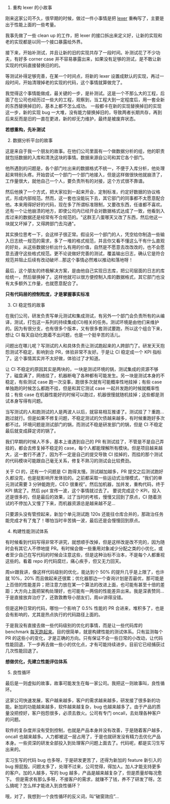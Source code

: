 1. 重构 lexer 的小故事

刚来这家公司不久，很早期的时候，做过一件小事情是把 [lexer](https://github.com/pingcap/tidb/issues/1490) 重~~构~~写了，主要是出于性能上面的一些考量。

我事先做了一些 clean up 的工作，把 lexer 的接口拆出来定义好，让新的实现和老的实现都是以同一个接口暴露给外界。

接下来，开始补测试，并且让新的旧的实现共存了一段时间。补测试花了不少功夫，有好多 corner case 并不容易暴露出来，如果没有足够的测试，是不敢让新实现的代码直接替换旧的的。

等测试补得足够完善，在某一个时间点，将新的 lexer 设置成默认的实现，再过一段时间，开始清理掉老的实现的代码，这个事情就算做完了。

我觉得这个事情能做成，最关键的一步，是补测试。这是一个不那么大的工程，后面了在公司也经历过一些大的工程，观察到，当工程大到一定程度后，用一套全新的东西替换掉旧的，基本上都不怎么成功。
一般都卡在新的实现替换掉旧的实现这一步，新的实现 bug 一大堆，没有能力替换掉旧的，导致两者长期共存，再到后来反而是旧的一直在更进，新的却无力维护，最终是被废弃状态。

**若想重构，先补测试**

2. 数据分析平台的故事

这是来自于我一个朋友的故事。在他们公司里面有一个做数据分析的组，他的职责就包括数据的入库和清洗这块的事情。数据来源自公司和其它各个部门。

他所遇到的问题是，各个部门吐出来的数据格式不统一，不便于入库分析，他处理起来特别头疼。开始尝试一个部门一个部门地接入，但是这样做很快他就崩溃了，工作量很大，就他自己一个人，要负责所有的对接，这个方式很不靠谱。

然后他换了一个方式，把大家拉到一起来开会，定制标准，约定好数据的协议格式，形成内部规范。然而，这一套也没能玩下去，其它部门的同事都不太愿意配合他。本来用得好好的代码，现在多了所谓标准限制，又要改东西，任谁都不喜欢。
还有一个让他崩溃的地方，即使公司内已经开会对数据格式达成了一致，他看到入库过来的数据还是经常有不合规范的。"这群王八蛋哪天又改了东西，然后他这一块就又坏掉了，又得跨部门去沟通"。

其实换位思考一下，会这样子很正常。假设另一个部门的人，凭空给你制造一些输入日志统一规范的需求，多了一堆的格式规范，并且你又看不懂这么干有什么直观的好处，从这些数据分析出什么有用的价值，自然是不愿意去改改改的，也不会愿意去遵守这些格式规范。更不论说做好完善的测试，覆盖输出日志，确认它是符合规范并阻止后续有改动破坏...那这个事情必然难以推动和落地呀！

最后，这个朋友的终极解决方案，是由他自己实现日志库，把公司层面的日志的库给统一，然后替换掉了。这样他就可以很方便控制入库的数据格式，其它部门也没有太多额外工作量，也就愿意配合了。

**只有代码层的控制粒度，才是掌握事实标准**

3. CI 稳定性的故事

在我们公司，研发负责写单元测试和集成测试，有另外一个部门会负责所有的从编译，测试，打包这一系列的持续集成(CI)相关的任务。测试环境是由他们来维护的。因为有很分支，也有很多个版本，又有很多套测试要跑，所以这个组合下来，想让 CI 每天自动化跑着不出问题，也是一个挺辛苦的活儿。

问题出在哪儿呢？写测试的人和具体负责让测试跑起来的人跨部门了。研发天天抱怨测试不稳定，影响到合 PR，体验非常不友好。于是让 CI 稳定成一个 KPI 指标了。这个事情其实并不太好做，体验过了才知道。

让 CI 不稳定的原因其实是两块的，一块是测试环境的锅，测试集成的资源不够了，磁盘满了，网络挂了，机器断电了各种都有可能发生。另一块是测试本身的不稳定，有些测试 case 跑一次没事，跑很多次就有可能概率性地挂掉；有些 case 单独跑的时候怎么都跑不挂，但是和其它测试 case 一起并发跑的时候就概率性挂；有些 case 在机器性能好的时候可以跑过，机器很慢就随机挂掉；这些都是测试本身写得有问题。

当写测试的人和跑测试的人是两波人以后，就容易相互推诿了。测试挂了？重跑...跑过就行。但是如果不修复问题，不稳定测试的欠债越来越多，有时候重跑好多次都不过。环境问题是测试部门的锅，而测试不稳是研发部门的锅，但是 CI 不稳定最后就变成薛定谔的锅了。

我们早期的时候人不多，基本上谁遇到自己的 PR 有测试挂了，不管是不是自己弄挂的，都会去修复掉不稳定的 case，每个人都能理解所有模块。但是项目越来越大，这一套行不通了，因为不一定是自己的提交导致 CI 挂掉的，而挂的那个测试的代码模块可能跟自己毫无关系，修复不熟习的测试会比较费劲。

关于 CI 的，还有一个问题是 CI 跑得太慢。测试越加越多，PR 提交之后测试跑好久都没完，也是挺影响开发体验的。之前都采取一些运动式治理模式，“我们的单元测试需要 3 分钟能跑完，CEO 很重视”。然后加机器，加并发，重构代码，终于 KPI 搞定了。然后 ppt 宣传一波，这个事情就过去了。
要说完成这个 KPI，投入还是很多的，但是最后的效果，过了当时的考核，慢慢又回到了原点，CI 随着测试的不停加入又慢了下来，而机器资源总是越来越不足...

只要源头没有管控起来，新加个单元测试跑 120s 还能往仓库合并的，那政治任务能完成才有了鬼了！哪怕当时辛苦搞一波，最后还是会慢慢回到原点。

4. 构建性能测试体系

有时候看到代码写得非常不讲究，就想顺手改掉，但是这样改是改不完的，因为随时会有其它人不停地提 PR。有时候会做一些重用对象减少分配之类的小优化，或者至少自己在写代码的时候会注意这些，但是这种治标不治本，不是每个人都重视这些的。看着 repo 的代码腐烂，痛心疾手，但又无力回天。

周sir跟我讲，像这样代码级别的优化，能达到个 50% 的提升几乎是上限了，也许就 10%，20% 而且做起来还很累；优化器那边一个查询计划是否最优，那可能是上百倍的性能差异；把注意力放在某一个算法的改进上面，也可能有甚至十倍的差距；大方向上面把架构处理好，也可能有一两倍的性能差异出来。我是深表赞同...于是直接放弃治疗了，还敦敦教导小朋友们，周sir讲得没错。

但是这种日常的代码，哪怕一个影响了 0.5% 性能的 PR 合进来，堆积多了，也是会有影响的，尤其是热点执行的代码路径上面的。

于是我没有直接去做一些代码级别的优化的事情，而是让一些代码库的 benchmark [每天跑起来](http://www.zenlife.tk:18081/)。目的很简单，就是构建性能的测试体系。只有监测每个 PR 的这些小的变化，才是正确的方向。只有保证不会一些日常的小改动，让代码性能回退，下一步再去做一些小的优化点，才有可能持续进步。目前它已经捕获过几次性能回退了。

**想做优化，先建立性能评估体系**

5. 良性循环

最后是一则虚拟的故事，故事可能发生在每一家公司。我把这一则故事叫，良性循环。

这家公司快速发展，客户越来越多，客户的需求越来越多，研发接了很多新的功能。新加的功能越来越多，软件越来越复杂，bug 也越来越多了。由于产品的质量没把控好，客户抱怨很多，必须去救火。公司有专门 oncall，去处理各种客户的问题。

软件的复杂度并没有受到控制，也就是产品本身并没有改善，于是随着客户越多，oncall 也越来越多。人力都被这一层占用了，于是也就研发没有精力去优化产品本身。一些资深的研发全部投入到处理客户问题上面去了。代码呢，都是实习生写出来的。

实习生写的代码 bug 也多呀，于是研发更苦了，还得为新加的 feature 新引入的 bug 擦屁股。问题太多了，处理不过来，公司觉得，得加人。加人才能支持更多的客户。加的人越多，写的 bug 越多，产品是越来越复杂了，但是质量却每况愈下。
但是需求有那么多呀，不接客户的需求，就赚不了钱，养不了研发了呀。怎么搞呢？怎么样才能进入到良性循环？

哦，对了，我想到一个良性循环的反义词，叫“破窗效应”...
